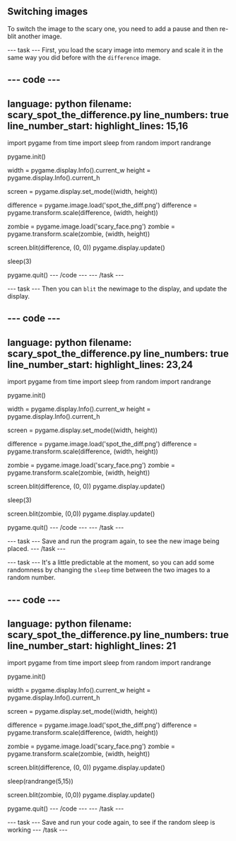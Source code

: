 ## Switching images

To switch the image to the scary one, you need to add a pause and then re-blit another image.

--- task ---
First, you load the scary image into memory and scale it in the same way you did before with the `difference` image.

--- code ---
---
language: python
filename: scary_spot_the_difference.py
line_numbers: true
line_number_start: 
highlight_lines: 15,16
---
import pygame
from time import sleep
from random import randrange

pygame.init()

width = pygame.display.Info().current_w
height = pygame.display.Info().current_h

screen = pygame.display.set_mode((width, height))

difference = pygame.image.load('spot_the_diff.png')
difference = pygame.transform.scale(difference, (width, height))

zombie = pygame.image.load('scary_face.png')
zombie = pygame.transform.scale(zombie, (width, height))

screen.blit(difference, (0, 0))
pygame.display.update()

sleep(3)

pygame.quit()
--- /code ---
--- /task ---

--- task ---
Then you can `blit` the newimage to the display, and update the display.

--- code ---
---
language: python
filename: scary_spot_the_difference.py
line_numbers: true
line_number_start: 
highlight_lines: 23,24
---
import pygame
from time import sleep
from random import randrange

pygame.init()

width = pygame.display.Info().current_w
height = pygame.display.Info().current_h

screen = pygame.display.set_mode((width, height))

difference = pygame.image.load('spot_the_diff.png')
difference = pygame.transform.scale(difference, (width, height))

zombie = pygame.image.load('scary_face.png')
zombie = pygame.transform.scale(zombie, (width, height))

screen.blit(difference, (0, 0))
pygame.display.update()

sleep(3)

screen.blit(zombie, (0,0))
pygame.display.update()

pygame.quit()
--- /code ---
--- /task ---

--- task ---
Save and run the program again, to see the new image being placed.
--- /task ---

--- task ---
It's a little predictable at the moment, so you can add some randomness by changing the `sleep` time between the two images to a random number.

--- code ---
---
language: python
filename: scary_spot_the_difference.py
line_numbers: true
line_number_start: 
highlight_lines: 21
---
import pygame
from time import sleep
from random import randrange

pygame.init()

width = pygame.display.Info().current_w
height = pygame.display.Info().current_h

screen = pygame.display.set_mode((width, height))

difference = pygame.image.load('spot_the_diff.png')
difference = pygame.transform.scale(difference, (width, height))

zombie = pygame.image.load('scary_face.png')
zombie = pygame.transform.scale(zombie, (width, height))

screen.blit(difference, (0, 0))
pygame.display.update()

sleep(randrange(5,15))

screen.blit(zombie, (0,0))
pygame.display.update()

pygame.quit()
--- /code ---
--- /task ---

--- task ---
Save and run your code again, to see if the random sleep is working
--- /task ---
